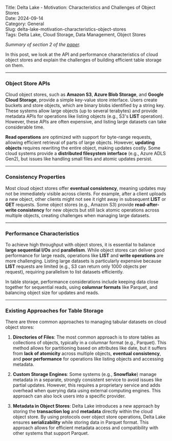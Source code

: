 Title: Delta Lake - Motivation: Characteristics and Challenges of Object Stores  
Date: 2024-09-14  
Category: General  
Slug: delta-lake-motivation-characteristics-object-stores  
Tags: Delta Lake, Cloud Storage, Data Management, Object Stores  

*Summary of section 2 of the [paper](https://www.vldb.org/pvldb/vol13/p3411-armbrust.pdf).*

In this post, we look at the API and performance characteristics of cloud object stores and explain the challenges of building efficient table storage on them.

---

### Object Store APIs  
Cloud object stores, such as **Amazon S3**, **Azure Blob Storage**, and **Google Cloud Storage**, provide a simple key-value store interface. Users create buckets and store objects, which are binary blobs identified by a string key. These systems allow large objects (up to several terabytes) and provide metadata APIs for operations like listing objects (e.g., S3's **LIST** operation). However, these APIs are often expensive, and listing large datasets can take considerable time.

**Read operations** are optimized with support for byte-range requests, allowing efficient retrieval of parts of large objects. However, **updating objects** requires rewriting the entire object, making updates costly. Some cloud systems provide a **distributed filesystem interface** (e.g., Azure ADLS Gen2), but issues like handling small files and atomic updates persist.

---

### Consistency Properties  
Most cloud object stores offer **eventual consistency**, meaning updates may not be immediately visible across clients. For example, after a client uploads a new object, other clients might not see it right away in subsequent **LIST** or **GET** requests. Some object stores (e.g., Amazon S3) provide **read-after-write consistency** for new objects but still lack atomic operations across multiple objects, creating challenges when managing large datasets.

---

### Performance Characteristics  
To achieve high throughput with object stores, it is essential to balance **large sequential I/Os** and **parallelism**. While object stores can deliver good performance for large reads, operations like **LIST** and **write operations** are more challenging. Listing large datasets is particularly expensive because **LIST** requests are limited (e.g., S3 can return only 1000 objects per request), requiring parallelism to list datasets efficiently. 

In table storage, performance considerations include keeping data close together for sequential reads, using **columnar formats** like Parquet, and balancing object size for updates and reads.

---

### Existing Approaches for Table Storage  
There are three common approaches to managing tabular datasets on cloud object stores:

1. **Directories of Files**: The most common approach is to store tables as collections of objects, typically in a columnar format (e.g., Parquet). This method allows for partitioning based on attributes like date, but it suffers from **lack of atomicity** across multiple objects, **eventual consistency**, and **poor performance** for operations like listing objects and accessing metadata.
   
2. **Custom Storage Engines**: Some systems (e.g., **Snowflake**) manage metadata in a separate, strongly consistent service to avoid issues like partial updates. However, this requires a proprietary service and adds overhead when querying data using external computing engines. This approach can also lock users into a specific provider.

3. **Metadata in Object Stores**: Delta Lake introduces a new approach by storing the **transaction log** and **metadata** directly within the cloud object store. By using protocols over object store operations, Delta Lake ensures **serializability** while storing data in Parquet format. This approach allows for efficient metadata access and compatibility with other systems that support Parquet.
